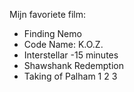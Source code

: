 Mijn favoriete film:
* Finding Nemo
* Code Name: K.O.Z.
* Interstellar -15 minutes
* Shawshank Redemption
* Taking of Palham 1 2 3
